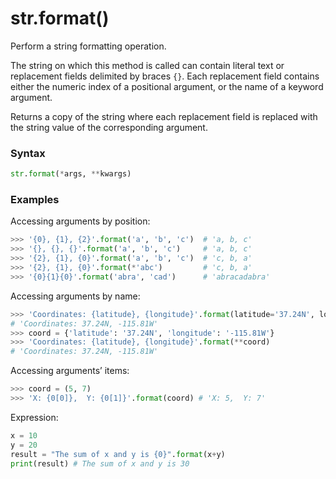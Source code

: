 # str.format()

Perform a string formatting operation.

The string on which this method is called can contain literal text or replacement fields delimited by braces `{}`. Each replacement field contains either the numeric index of a positional argument, or the name of a keyword argument.

Returns a copy of the string where each replacement field is replaced with the string value of the corresponding argument.

### Syntax

```python
str.format(*args, **kwargs)
```

### Examples

Accessing arguments by position:

```python
>>> '{0}, {1}, {2}'.format('a', 'b', 'c')  # 'a, b, c'
>>> '{}, {}, {}'.format('a', 'b', 'c')     # 'a, b, c'
>>> '{2}, {1}, {0}'.format('a', 'b', 'c')  # 'c, b, a'
>>> '{2}, {1}, {0}'.format(*'abc')         # 'c, b, a'
>>> '{0}{1}{0}'.format('abra', 'cad')      # 'abracadabra'
```

Accessing arguments by name:

```python
>>> 'Coordinates: {latitude}, {longitude}'.format(latitude='37.24N', longitude='-115.81W')
# 'Coordinates: 37.24N, -115.81W'
>>> coord = {'latitude': '37.24N', 'longitude': '-115.81W'}
>>> 'Coordinates: {latitude}, {longitude}'.format(**coord)
# 'Coordinates: 37.24N, -115.81W'
```

Accessing arguments’ items:

```python
>>> coord = (5, 7)
>>> 'X: {0[0]},  Y: {0[1]}'.format(coord) # 'X: 5,  Y: 7'
```

Expression:

```python
x = 10
y = 20
result = "The sum of x and y is {0}".format(x+y)
print(result) # The sum of x and y is 30
```